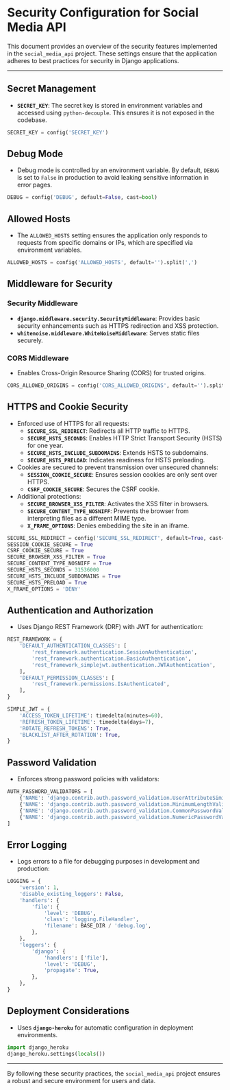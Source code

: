 # Security Configuration for Social Media API

This document provides an overview of the security features implemented in the `social_media_api` project. These settings ensure that the application adheres to best practices for security in Django applications.

---

## Secret Management

- **`SECRET_KEY`**: The secret key is stored in environment variables and accessed using `python-decouple`. This ensures it is not exposed in the codebase.

```python
SECRET_KEY = config('SECRET_KEY')
```

## Debug Mode

- Debug mode is controlled by an environment variable. By default, `DEBUG` is set to `False` in production to avoid leaking sensitive information in error pages.

```python
DEBUG = config('DEBUG', default=False, cast=bool)
```

## Allowed Hosts

- The `ALLOWED_HOSTS` setting ensures the application only responds to requests from specific domains or IPs, which are specified via environment variables.

```python
ALLOWED_HOSTS = config('ALLOWED_HOSTS', default='').split(',')
```

## Middleware for Security

### Security Middleware
- **`django.middleware.security.SecurityMiddleware`**: Provides basic security enhancements such as HTTPS redirection and XSS protection.
- **`whitenoise.middleware.WhiteNoiseMiddleware`**: Serves static files securely.

### CORS Middleware
- Enables Cross-Origin Resource Sharing (CORS) for trusted origins.

```python
CORS_ALLOWED_ORIGINS = config('CORS_ALLOWED_ORIGINS', default='').split(',')
```

## HTTPS and Cookie Security

- Enforced use of HTTPS for all requests:
  - **`SECURE_SSL_REDIRECT`**: Redirects all HTTP traffic to HTTPS.
  - **`SECURE_HSTS_SECONDS`**: Enables HTTP Strict Transport Security (HSTS) for one year.
  - **`SECURE_HSTS_INCLUDE_SUBDOMAINS`**: Extends HSTS to subdomains.
  - **`SECURE_HSTS_PRELOAD`**: Indicates readiness for HSTS preloading.
- Cookies are secured to prevent transmission over unsecured channels:
  - **`SESSION_COOKIE_SECURE`**: Ensures session cookies are only sent over HTTPS.
  - **`CSRF_COOKIE_SECURE`**: Secures the CSRF cookie.
- Additional protections:
  - **`SECURE_BROWSER_XSS_FILTER`**: Activates the XSS filter in browsers.
  - **`SECURE_CONTENT_TYPE_NOSNIFF`**: Prevents the browser from interpreting files as a different MIME type.
  - **`X_FRAME_OPTIONS`**: Denies embedding the site in an iframe.

```python
SECURE_SSL_REDIRECT = config('SECURE_SSL_REDIRECT', default=True, cast=bool)
SESSION_COOKIE_SECURE = True
CSRF_COOKIE_SECURE = True
SECURE_BROWSER_XSS_FILTER = True
SECURE_CONTENT_TYPE_NOSNIFF = True
SECURE_HSTS_SECONDS = 31536000
SECURE_HSTS_INCLUDE_SUBDOMAINS = True
SECURE_HSTS_PRELOAD = True
X_FRAME_OPTIONS = 'DENY'
```

## Authentication and Authorization

- Uses Django REST Framework (DRF) with JWT for authentication:

```python
REST_FRAMEWORK = {
    'DEFAULT_AUTHENTICATION_CLASSES': [
        'rest_framework.authentication.SessionAuthentication',
        'rest_framework.authentication.BasicAuthentication',
        'rest_framework_simplejwt.authentication.JWTAuthentication',
    ],
    'DEFAULT_PERMISSION_CLASSES': [
        'rest_framework.permissions.IsAuthenticated',
    ],
}

SIMPLE_JWT = {
    'ACCESS_TOKEN_LIFETIME': timedelta(minutes=60),
    'REFRESH_TOKEN_LIFETIME': timedelta(days=7),
    'ROTATE_REFRESH_TOKENS': True,
    'BLACKLIST_AFTER_ROTATION': True,
}
```

## Password Validation

- Enforces strong password policies with validators:

```python
AUTH_PASSWORD_VALIDATORS = [
    {'NAME': 'django.contrib.auth.password_validation.UserAttributeSimilarityValidator'},
    {'NAME': 'django.contrib.auth.password_validation.MinimumLengthValidator'},
    {'NAME': 'django.contrib.auth.password_validation.CommonPasswordValidator'},
    {'NAME': 'django.contrib.auth.password_validation.NumericPasswordValidator'},
]
```

## Error Logging

- Logs errors to a file for debugging purposes in development and production:

```python
LOGGING = {
    'version': 1,
    'disable_existing_loggers': False,
    'handlers': {
        'file': {
            'level': 'DEBUG',
            'class': 'logging.FileHandler',
            'filename': BASE_DIR / 'debug.log',
        },
    },
    'loggers': {
        'django': {
            'handlers': ['file'],
            'level': 'DEBUG',
            'propagate': True,
        },
    },
}
```

## Deployment Considerations

- Uses **`django-heroku`** for automatic configuration in deployment environments.

```python
import django_heroku
django_heroku.settings(locals())
```

---

By following these security practices, the `social_media_api` project ensures a robust and secure environment for users and data.

